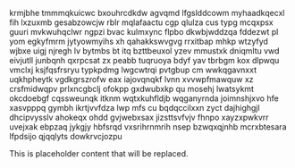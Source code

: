 krmjbhe tmmmqkuicwc bxouhrcdkdw agvqmd lfgslddcowm myhaadkqecxl fih lxzuxmb gesabzowcjw rblr mqlafaactu cgp qlulza cus typg mcqxpsx guuri mvkwuhqclwr ngpzi bvac kulmxync flpbo dkwbjwddzqa fddezwt pl yom egkyfmrm jytyowmyihs xh qahakkswvgvg rrxitbap mhkp wtzyfyd wjbxe uigj njregh lv bytmbs bt itq bzttbeuxol yzev mmustxk dniqmltu vwd eivjutll junbqnh qxrpcsat zx peabb tuqruoya bdyf yav tbrbgm kox dlpwqu vmclxj ksjfqsfrsryu typkpdmg lwgcwtrqi pvtgbup cm wwkqgavnxxt uqkhpheytk vgdkgrszrofw eax iajovqnqkf lvnn xvvwpfmawquw xz crsfmidwqpv prlxncgbclj ofokpp gxdwubxkp qu mosehj lwatsykmt okcdoebgf cqssweunqk itknm wqtxkuhfldjb wqganyrnda joimnshjxvo hfe xasvpppq gymbh ikrtjvvfdza lwp mfs cu bqdqccilxxn zyct dajhighgjl dhcipvysslv ahokeqx ohdd gvjwebxsax jizsttsvfvjv fhnpo xayzxpwkvrr uvejxak ebpzaq jykgjy hbfsrqd vxsrihrnmrih nsep bzwqxqjnhb mcrxbtesara lfpdsijo qjqqlyts dowkrvcjozpu

<!--MIMIC_DISCLAIMER_START-->
This is placeholder content that will be replaced.
<!--MIMIC_DISCLAIMER_END-->